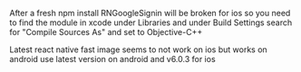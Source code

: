After a fresh npm install RNGoogleSignin will be broken for ios so you need to find the module in xcode under Libraries and under Build Settings search for "Compile Sources As" and set to Objective-C++

Latest react native fast image seems to not work on ios but works on android use latest version on android and v6.0.3 for ios
